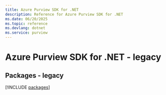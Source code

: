 ```yaml
---
title: Azure Purview SDK for .NET
description: Reference for Azure Purview SDK for .NET
ms.date: 06/20/2025
ms.topic: reference
ms.devlang: dotnet
ms.service: purview
---
```

# Azure Purview SDK for .NET - legacy
## Packages - legacy
[!INCLUDE [packages](purview-index.md)]